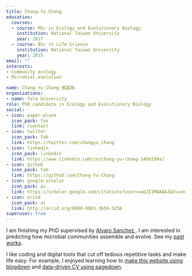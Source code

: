 ```yaml
---
title: Chang-Yu Chang
education:
  courses:
  - course: MSc in Ecology and Evolutionary Biology
    institution: National Taiwan University
    year: 2017
  - course: BSc in Life Science
    institution: National Taiwan University
    year: 2015
email: ""
interests:
- Community ecology
- Microbial evolution

name: Chang-Yu Chang 張昌祐
organizations:
- name: Yale University
role: PhD candidate in Ecology and Evolutionary Biology
social:
- icon: paper-plane
  icon_pack: fas
  link: /contact
- icon: twitter
  icon_pack: fab
  link: https://twitter.com/changyu_chang
- icon: linkedin
  icon_pack: linkedin
  link: https://www.linkedin.com/in/chang-yu-chang-14bb199a/
- icon: github
  icon_pack: fab
  link: https://github.com/Chang-Yu-Chang
- icon: google-scholar
  icon_pack: ai
  link: https://scholar.google.com/citations?user=vwkZIIMAAAAJ&hl=en
- icon: orcid
  icon_pack: ai
  link: http://orcid.org/0000-0003-3659-5256
superuser: true
---
```


I am finishing my PhD supervised by [Alvaro Sanchez ](http://www.sanchezlaboratory.com/). I am interested in predicting how microbial communities assemble and evolve. See my [past works](/publication/).

I like coding and digital tools that cut off tedious repetitive tasks and make life easy. For example, I enjoyed learning how to [make this website using blogdown](/2018-03-08-how-to-build-up-this-website/) and [data-driven CV using pagedown](/2019-11-03-build-my-own-data-driven-cv/).
